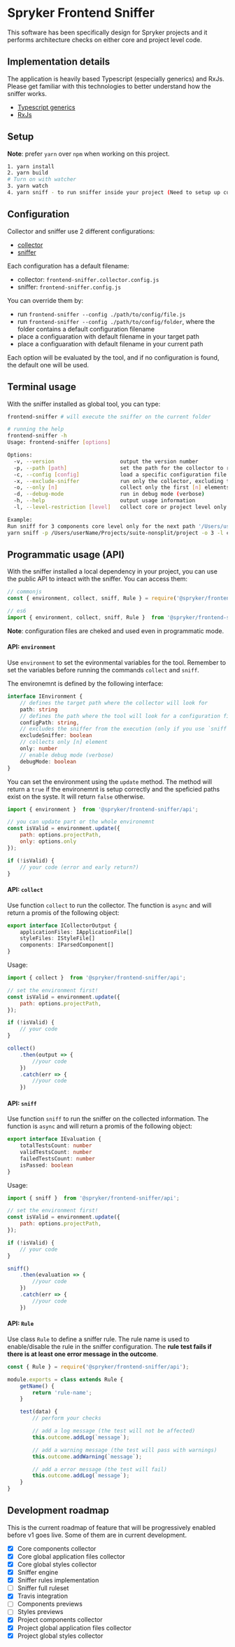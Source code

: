 # Spryker Frontend Sniffer

This software has been specifically design for Spryker projects and it performs architecture checks on either core and project level code.

## Implementation details
The application is heavily based Typescript (especially generics) and RxJs. Please get familiar with this
technologies to better understand how the sniffer works.

- [Typescript generics](https://www.typescriptlang.org/docs/handbook/generics.html)
- [RxJs](https://rxjs.dev/)

## Setup
**Note**: prefer `yarn` over `npm` when working on this project.

```bash
1. yarn install
2. yarn build
# Turn on with watcher
3. yarn watch
4. yarn sniff - to run sniffer inside your project (Need to setup up current path inside bin/frontend-sniffer or use "-p [absolute project path]" option
```

## Configuration
Collector and sniffer use 2 different configurations:

- [collector](https://github.com/spryker-sdk/frontend-sniffer/blob/master/config/collector.js)
- [sniffer](https://github.com/spryker-sdk/frontend-sniffer/blob/master/config/sniffer.js)

Each configuration has a default filename:

- collector: `frontend-sniffer.collector.config.js`
- sniffer: `frontend-sniffer.config.js`

You can override them by:

- run `frontend-sniffer --config ./path/to/config/file.js`
- run `frontend-sniffer --config ./path/to/config/folder`, where the folder contains a default configuration filename
- place a configuaration with default filename in your target path
- place a configuaration with default filename in your current path

Each option will be evaluated by the tool, and if no configuration is found, the default one will be used.

## Terminal usage
With the sniffer installed as global tool, you can type:

```bash
frontend-sniffer # will execute the sniffer on the current folder

# running the help
frontend-sniffer -h
Usage: frontend-sniffer [options]

Options:
  -v, --version                     output the version number
  -p, --path [path]                 set the path for the collector to run (default: "/your/current/folder")
  -c, --config [config]             load a specific configuration file (default: "")
  -x, --exclude-sniffer             run only the collector, excluding the sniffer
  -o, --only [n]                    collect only the first [n] elements for each stream (default: null)
  -d, --debug-mode                  run in debug mode (verbose)
  -h, --help                        output usage information
  -l, --level-restriction [level]   collect core or project level only (default: null)

Example:
Run sniff for 3 components core level only for the next path '/Users/userName/Projects/suite-nonsplit/project' in debug mode
yarn sniff -p /Users/userName/Projects/suite-nonsplit/project -o 3 -l core -d
```

## Programmatic usage (API)
With the sniffer installed a local dependency in your project, you can use
the public API to inteact with the sniffer. You can access them:

```ts
// commonjs
const { environment, collect, sniff, Rule } = require('@spryker/frontend-sniffer/api');

// es6
import { environment, collect, sniff, Rule }  from '@spryker/frontend-sniffer/api';
```

**Note**: configuration files are cheked and used even in programmatic mode.

#### API: `environment`
Use `environment` to set the evironmental variables for the tool.
Remember to set the variables before running the commands `collect` and `sniff`.

The environemnt is defined by the following interface:

```ts
interface IEnvironment {
    // defines the target path where the collector will look for
    path: string
    // defines the path where the tool will look for a configuration file
    configPath: string,
    // excludes the sniffer from the execution (only if you use `sniff` command)
    excludeSniffer: boolean
    // collects only [n] element
    only: number
    // enable debug mode (verbose)
    debugMode: boolean
}
```

You can set the environment using the `update` method.
The method will return a `true` if the environemnt is setup correctly and the speficied paths exist on the syste. It will return `false` otherwise.

```js
import { environment }  from '@spryker/frontend-sniffer/api';

// you can update part or the whole environemnt
const isValid = environment.update({
    path: options.projectPath,
    only: options.only
});

if (!isValid) {
    // your code (error and early return?)
}
```

#### API: `collect`
Use function `collect` to run the collector. The function is `async` and will return a promis of the following object:

```ts
export interface ICollectorOutput {
    applicationFiles: IApplicationFile[]
    styleFiles: IStyleFile[]
    components: IParsedComponent[]
}
```

Usage:

```js
import { collect }  from '@spryker/frontend-sniffer/api';

// set the environment first!
const isValid = environment.update({
    path: options.projectPath,
});

if (!isValid) {
    // your code
}

collect()
    .then(output => {
        //your code
    })
    .catch(err => {
        //your code
    })
```

#### API: `sniff`
Use function `sniff` to run the sniffer on the collected information. The function is `async` and will return a promis of the following object:

```ts
export interface IEvaluation {
    totalTestsCount: number
    validTestsCount: number
    failedTestsCount: number
    isPassed: boolean
}
```

Usage:

```js
import { sniff }  from '@spryker/frontend-sniffer/api';

// set the environment first!
const isValid = environment.update({
    path: options.projectPath,
});

if (!isValid) {
    // your code
}

sniff()
    .then(evaluation => {
        //your code
    })
    .catch(err => {
        //your code
    })
```

#### API: `Rule`
Use class `Rule` to define a sniffer rule.
The rule name is used to enable/disable the rule in the sniffer configuration.
The **rule test fails if there is at least one error message in the outcome**.

```js
const { Rule } = require('@spryker/frontend-sniffer/api');

module.exports = class extends Rule {
    getName() {
        return 'rule-name';
    }

    test(data) {
        // perform your checks

        // add a log message (the test will not be affected)
        this.outcome.addLog(`message`);

        // add a warning message (the test will pass with warnings)
        this.outcome.addWarning(`message`);

        // add a error message (the test will fail)
        this.outcome.addLog(`message`);
    }
}
```

## Development roadmap
This is the current roadmap of feature that will be progressively enabled before v1 goes
live. Some of them are in current development.

- [x] Core components collector
- [x] Core global application files collector
- [x] Core global styles collector
- [x] Sniffer engine
- [x] Sniffer rules implementation
- [ ] Sniffer full ruleset
- [x] Travis integration
- [ ] Components previews
- [ ] Styles previews
- [x] Project components collector
- [x] Project global application files collector
- [x] Project global styles collector
